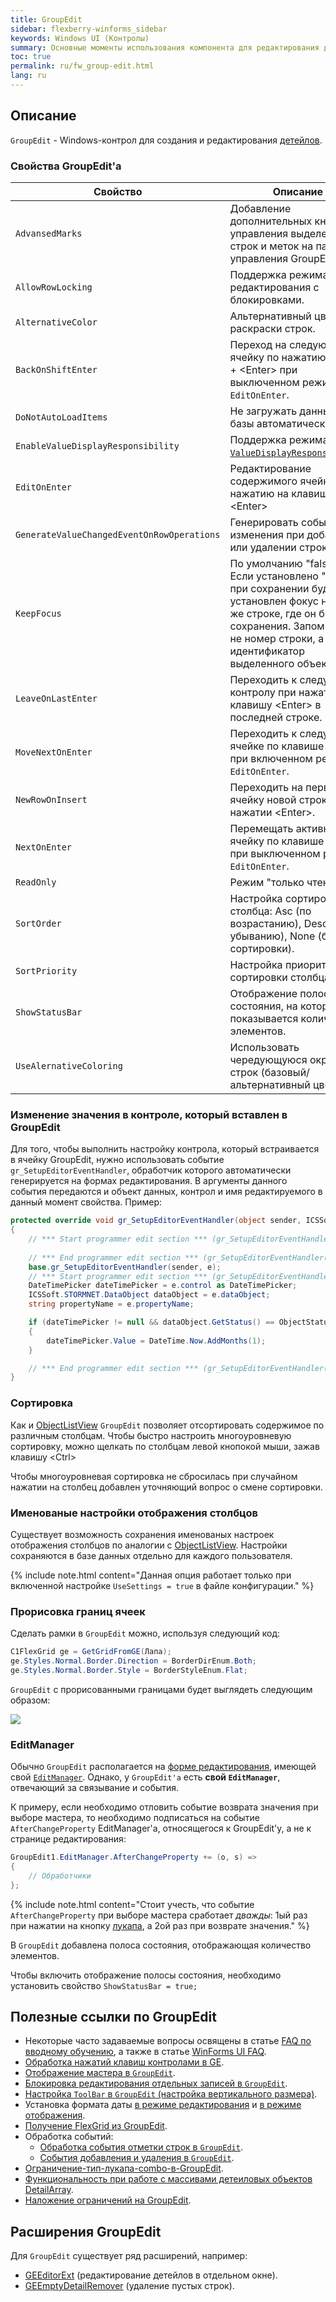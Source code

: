 ```yaml
---
title: GroupEdit
sidebar: flexberry-winforms_sidebar
keywords: Windows UI (Контролы)
summary: Основные моменты использования компонента для редактирования детейлов GroupEdit и список статей для рассмотрения конкретых особенностей использования
toc: true
permalink: ru/fw_group-edit.html
lang: ru
---
```


<!-- Данная статья ещё редактируется -->

## Описание

`GroupEdit` - Windows-контрол для создания и редактирования [детейлов](fo_detail-associations-properties.html).

### Свойства GroupEdit'a

| Свойство  | Описание |
| ------------- | ------------- |
| `AdvansedMarks`  | Добавление дополнительных кнопок управления выделением строк и меток на панель управления GroupEdit'a.  |
| `AllowRowLocking`  | Поддержка режима редактирования с блокировками.  |
| `AlternativeColor`  | Альтернативный цвет для раскраски строк.  |
| `BackOnShiftEnter` | Переход на следующую ячейку по нажатию &lt;Shift&gt; + &lt;Enter&gt; при выключенном режиме `EditOnEnter`.
| `DoNotAutoLoadItems` | Не загружать данные из базы автоматически.
| `EnableValueDisplayResponsibility` | Поддержка режима [`ValueDisplayResponsibility`](fw_displaying-master-in-groupedit.html).
| `EditOnEnter` | Редактирование содержимого ячейки по нажатию на клавишу &lt;Enter&gt;
| `GenerateValueChangedEventOnRowOperations` | Генерировать события изменения при добавлении или удалении строки.
| `KeepFocus` | По умолчанию "false". Если установлено "true", то при сохранении будет установлен фокус на той же строке, где он был до сохранения. Запоминается не номер строки, а идентификатор выделенного объекта.
| `LeaveOnLastEnter` | Переходить к следующему контролу при нажатии на клавишу &lt;Enter&gt; в последней строке.
| `MoveNextOnEnter` | Переходить к следующей ячейке по клавише &lt;Enter&gt; при включенном режиме `EditOnEnter`.
| `NewRowOnInsert` | Переходить на первую ячейку новой строки при нажатии &lt;Enter&gt;.
| `NextOnEnter` | Перемещать активную ячейку по клавише &lt;Enter&gt; при выключенном режиме `EditOnEnter`.
| `ReadOnly` | Режим "только чтение".
| `SortOrder` | Настройка сортировки столбца: Asc (по возрастанию), Desc (по убыванию), None (без сортировки). 
| `SortPriority` | Настройка приоритета сортировки столбца.
| `ShowStatusBar` | Отображение полосы состояния, на которой показывается количество элементов.
| `UseAlernativeColoring` | Использовать чередующуюся окраску строк (базовый/альтернативный цвет). |

### Изменение значения в контроле, который вставлен в GroupEdit

Для того, чтобы выполнить настройку контрола, который встраивается в ячейку GroupEdit, нужно использовать событие `gr_SetupEditorEventHandler`, обработчик которого автоматически генерируется на формах редактирования. В аргументы данного события передаются и объект данных, контрол и имя редактируемого в данный момент свойства.
Пример:

```csharp
protected override void gr_SetupEditorEventHandler(object sender, ICSSoft.STORMNET.Windows.Forms.SetupEditorEventArgs e)
{
    // *** Start programmer edit section *** (gr_SetupEditorEventHandler( object sender, ICSSoft.STORMNET.Windows.Forms.SetupEditorEventArgs e ))
            
    // *** End programmer edit section *** (gr_SetupEditorEventHandler( object sender, ICSSoft.STORMNET.Windows.Forms.SetupEditorEventArgs e ))
    base.gr_SetupEditorEventHandler(sender, e);
    // *** Start programmer edit section *** (gr_SetupEditorEventHandler( object sender, ICSSoft.STORMNET.Windows.Forms.SetupEditorEventArgs e ) End)
    DateTimePicker dateTimePicker = e.control as DateTimePicker;
    ICSSoft.STORMNET.DataObject dataObject = e.dataObject;
    string propertyName = e.propertyName;

    if (dateTimePicker != null && dataObject.GetStatus() == ObjectStatus.Created)
    {
        dateTimePicker.Value = DateTime.Now.AddMonths(1);
    }

    // *** End programmer edit section *** (gr_SetupEditorEventHandler( object sender, ICSSoft.STORMNET.Windows.Forms.SetupEditorEventArgs e ) End)
}
```

### Сортировка

Как и [ObjectListView](fw_objectlistview.html) `GroupEdit` позволяет отсортировать содержимое по различным столбцам. Чтобы быстро настроить многоуровневую сортировку, можно щелкать по столбцам левой кнопокой мыши, зажав клавишу &lt;Ctrl&gt;

Чтобы многоуровневая сортировка не сбросилась при случайном нажатии на столбец добавлен уточняющий вопрос о смене сортировки.

### Именованые настройки отображения столбцов

Существует возможность сохранения именованых настроек отображения столбцов по аналогии с [ObjectListView](fw_objectlistview.html). Настройки сохраняются в базе данных отдельно для каждого пользователя.

{% include note.html content="Данная опция работает только при включенной настройке `UseSettings = true` в файле конфигурации." %}

### Прорисовка границ ячеек

Сделать рамки в `GroupEdit` можно, используя следующий код:

```csharp
C1FlexGrid ge = GetGridFromGE(Лапа);
ge.Styles.Normal.Border.Direction = BorderDirEnum.Both;
ge.Styles.Normal.Border.Style = BorderStyleEnum.Flat;
```

`GroupEdit` с прорисованными границами будет выглядеть следующим образом:

![](/images/pages/products/flexberry-winforms/controls/groupedit/groupedit-explain.png)

### EditManager

Обычно `GroupEdit` располагается на [форме редактирования](fd_editform.html), имеющей свой [`EditManager`](fw_editmanager.html). Однако, у `GroupEdit'а` есть __свой `EditManager`__, отвечающий за связывание и события.

К примеру, если необходимо отловить событие возврата значения при выборе мастера, то необходимо подписаться на событие `AfterChangeProperty` EditManager'a, относящегося к GroupEdit'у, а не к странице редактирования:

```csharp
GroupEdit1.EditManager.AfterChangeProperty += (o, s) => 
{
    // Обработчики
};
```

{% include note.html content="Стоит учесть, что событие `AfterChangeProperty` при выборе мастера сработает _дважды_: 1ый раз при нажатии на кнопку [лукапа](fa_lookup-overview.html), а 2ой раз при возврате значения." %}


В `GroupEdit` добавлена полоса состояния, отображающая количество элементов.

Чтобы включить отображение полосы состояния, необходимо установить свойство `ShowStatusBar = true;`


## Полезные ссылки по GroupEdit

* Некоторые часто задаваемые вопросы освящены в статье [FAQ по вводному обучению](initial-trainig-f-a-q.html), а также в статье [WinForms UI FAQ](fw_winforms-ui-faq.html).
* [Обработка нажатий клавиш контролами в GE](fw_processing-keystrokes-of-ge.html).
* [Отображение мастера в `GroupEdit`](fw_displaying-master-in-groupedit.html).
* [Блокировка редактирования отдельных записей в `GroupEdit`](fw_lock-rows-in-groupedit.html).
* [Настройка `ToolBar` в `GroupEdit` (настройка вертикального размера)](fw_setting-toolbar-in-groupedit.html).
* Установка формата даты [в режиме редактирования](fw_groupedit-date-format-edit.html) и  [в режиме отображения](fw_groupedit-date-format-view.html).
* [Получение FlexGrid из GroupEdit](fw_flex-grid.html).
* Обработка событий:
    * [Обработка события отметки строк в `GroupEdit`](fw_processing-events-mark-the-rows-in-groupedit.html).
    * [События добавления и удаления в `GroupEdit`](fw_addition-and-removal-events-in-groupedit.html).
* [Ограничение-тип-лукапа-combo-в-GroupEdit](fw_restriction-type-lookup-combo-in-groupedit.html).
* [Функциональность при работе с массивами детеиловых объектов DetailArray](fo_functionality-work-detail-array.html).
* [Наложение ограничений на GroupEdit](fw_add-limit-to-groupedit.html).


## Расширения GroupEdit
Для `GroupEdit` существует ряд расширений, например:
* [GEEditorExt](fw_ge-editor-ext.html) (редактирование детейлов в отдельном окне).
* [GEEmptyDetailRemover](fw_ge-empty-detail-remover.html) (удаление пустых строк).